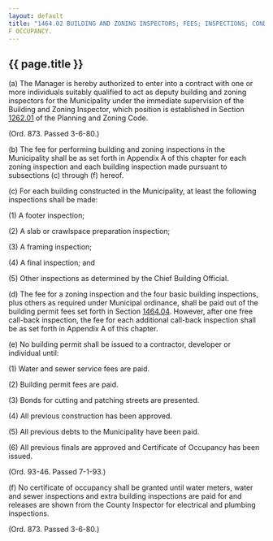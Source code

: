 ```yaml
---
layout: default 
title: "1464.02 BUILDING AND ZONING INSPECTORS; FEES; INSPECTIONS; CONDITIONS OF ISSUANCE OF BUILDING PERMITS AND CERTIFICATES"
F OCCUPANCY.
---
```


{{ page.title }}
----------------

​(a) The Manager is hereby authorized to enter into a contract with one
or more individuals suitably qualified to act as deputy building and
zoning inspectors for the Municipality under the immediate supervision
of the Building and Zoning Inspector, which position is established in
Section [1262.01](4d24dd4b.html) of the Planning and Zoning Code.

(Ord. 873. Passed 3-6-80.)

​(b) The fee for performing building and zoning inspections in the
Municipality shall be as set forth in Appendix A of this chapter for
each zoning inspection and each building inspection made pursuant to
subsections (c) through (f) hereof.

​(c) For each building constructed in the Municipality, at least the
following inspections shall be made:

​(1) A footer inspection;

​(2) A slab or crawlspace preparation inspection;

​(3) A framing inspection;

​(4) A final inspection; and

​(5) Other inspections as determined by the Chief Building Official.

​(d) The fee for a zoning inspection and the four basic building
inspections, plus others as required under Municipal ordinance, shall be
paid out of the building permit fees set forth in Section
[1464.04](590733b4.html). However, after one free call-back inspection,
the fee for each additional call-back inspection shall be as set forth
in Appendix A of this chapter.

​(e) No building permit shall be issued to a contractor, developer or
individual until:

​(1) Water and sewer service fees are paid.

​(2) Building permit fees are paid.

​(3) Bonds for cutting and patching streets are presented.

​(4) All previous construction has been approved.

​(5) All previous debts to the Municipality have been paid.

​(6) All previous finals are approved and Certificate of Occupancy has
been issued.

(Ord. 93-46. Passed 7-1-93.)

​(f) No certificate of occupancy shall be granted until water meters,
water and sewer inspections and extra building inspections are paid for
and releases are shown from the County Inspector for electrical and
plumbing inspections.

(Ord. 873. Passed 3-6-80.)
